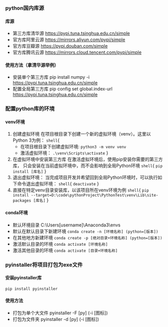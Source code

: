 ### python国内库源

#### 库源

- 第三方库清华源 https://pypi.tuna.tsinghua.edu.cn/simple
- 官方库阿里云源 https://mirrors.aliyun.com/pypi/simple
- 官方库豆瓣源 https://pypi.douban.com/simple
- 官方库腾讯云源 https://mirrors.cloud.tencent.com/pypi/simple

#### 使用方法（拿清华源举例）

- 安装单个第三方库
  pip install numpy -i https://pypi.tuna.tsinghua.edu.cn/simple
- 配置全局第三方库
  pip config set global.index-url https://pypi.tuna.tsinghua.edu.cn/simple

### 配置python库的环境

#### venv环境

1. 创建虚拟环境
   在项目根目录下创建一个新的虚拟环境（venv）。这里以Python 3为例：
   ```shell```{
    - 在项目根目录下创建虚拟环境:
      ```python3 -m venv venv```
    - 激活虚拟环境：
      ```.\venv\Scripts\activate```
      }
2. 在虚拟环境中安装第三方库
   在激活虚拟环境后，使用pip安装你需要的第三方库，
   只会安装在当前虚拟环境中，而不会影响到全局Python环境
   ```shell```{
   ```pip install [库名]```
   }
3. 退出虚拟环境：
   当完成项目开发并希望回到全局Python环境时，可以执行如下命令退出虚拟环境：
   ```shell```{
   ```deactivate```
   }
4. 直接在特定venv目录安装库，以该项目所在venv环境为例
   ```shell```{
   ```pip install --target=D:\code\pythonProject\PythonTest\venv\Lib\site-packages [库名]```
   }

#### conda环境

- 默认环境目录
  C:\Users\[username]\Anaconda3\envs
- 默认在默认目录下新建环境
  ```conda create -n [环境名称] (python=[版本])```
- 在其他地方新建环境
  ```conda create -p [绝对目录+环境名称] (python=[版本])```
- 激活默认目录的环境
  ```conda activate [环境名称]```
- 激活其他目录的环境
  ```conda activate [目录+环境名称]```

### pyinstaller将项目打包为exe文件

#### 安装pyinstaller库

```pip install pyinstaller```

#### 使用方法

- 打包为单个大文件
  pyinstaller -F [py] (-i [图标])
- 打包为文件夹
  pyinstaller -d [py] (-i [图标])
  